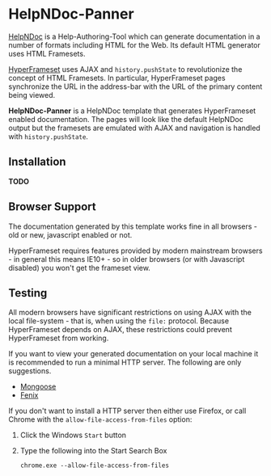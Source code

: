 HelpNDoc-Panner
===============

[HelpNDoc](http://www.helpndoc.com/) is a Help-Authoring-Tool 
which can generate documentation in a number of formats 
including HTML for the Web. 
Its default HTML generator uses HTML Framesets. 

[HyperFrameset](https://github.com/meekostuff/HyperFrameset) 
uses AJAX and `history.pushState` to revolutionize 
the concept of HTML Framesets. 
In particular, HyperFrameset pages synchronize the URL in the address-bar
with the URL of the primary content being viewed. 

**HelpNDoc-Panner** is a HelpNDoc template that generates 
HyperFrameset enabled documentation. 
The pages will look like the default HelpNDoc output 
but the framesets are emulated with AJAX 
and navigation is handled with `history.pushState`.


Installation
------------

**TODO**

Browser Support
---------------

The documentation generated by this template works fine in all browsers -
old or new, javascript enabled or not.

HyperFrameset requires features provided by modern mainstream browsers - 
in general this means IE10+ - 
so in older browsers (or with Javascript disabled) 
you won't get the frameset view.

Testing
-------

All modern browsers have significant restrictions on using AJAX with the local file-system - that is, when using the `file:` protocol. Because HyperFrameset depends on AJAX, these restrictions could prevent HyperFrameset from working. 

If you want to view your generated documentation on your local machine it is recommended to run a minimal HTTP server. The following are only suggestions.

- [Mongoose](https://www.cesanta.com/products/binary)
- [Fenix](http://fenixwebserver.com/)

If you don't want to install a HTTP server then either use Firefox, or
call Chrome with the `allow-file-access-from-files` option:

1. Click the Windows `Start` button
2. Type the following into the Start Search Box
	
	```
	chrome.exe --allow-file-access-from-files
	```

